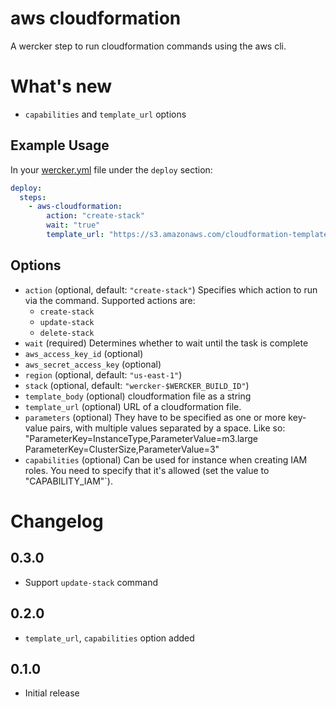 # aws cloudformation

A wercker step to run cloudformation commands using the aws cli.

# What's new

- `capabilities` and `template_url` options

## Example Usage

In your [wercker.yml](http://devcenter.wercker.com/articles/werckeryml/) file under the `deploy` section:

``` yaml
deploy:
  steps:
    - aws-cloudformation:
        action: "create-stack"
        wait: "true"
        template_url: "https://s3.amazonaws.com/cloudformation-templates-us-east-1/WordPress_Single_Instance_With_RDS.template"
```

## Options

* `action` (optional, default: `"create-stack"`) Specifies which action to run
  via the command. Supported actions are:
    * `create-stack`
    * `update-stack`
    * `delete-stack`
* `wait` (required) Determines whether to wait until the task is complete
* `aws_access_key_id` (optional)
* `aws_secret_access_key` (optional)
* `region` (optional, default: `"us-east-1"`)
* `stack` (optional, default: `"wercker-$WERCKER_BUILD_ID"`)
* `template_body` (optional) cloudformation file as a string
* `template_url` (optional) URL of a cloudformation file.
* `parameters` (optional) They have to be specified as one or more key-value
   pairs, with multiple values separated by a space. Like so:
   "ParameterKey=InstanceType,ParameterValue=m3.large
   ParameterKey=ClusterSize,ParameterValue=3"
* `capabilities` (optional) Can be used for instance when creating IAM roles.
   You need to specify that it's allowed (set the value to "CAPABILITY_IAM"`).

# Changelog

## 0.3.0

- Support `update-stack` command

## 0.2.0

- `template_url`, `capabilities` option added


## 0.1.0

- Initial release
